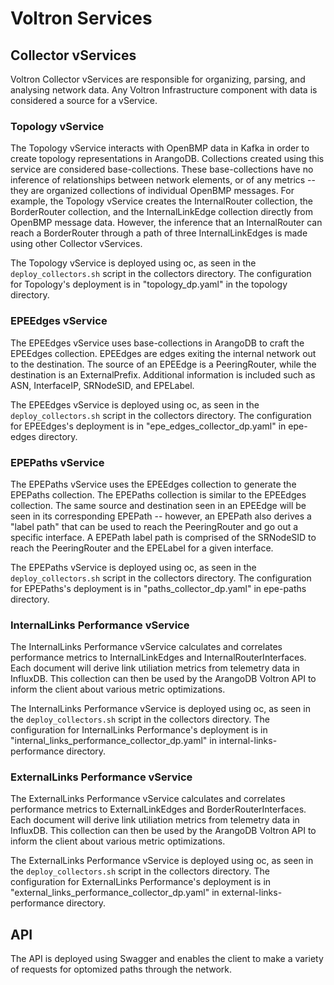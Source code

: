 # Voltron Services

## Collector vServices
Voltron Collector vServices are responsible for organizing, parsing, and analysing network data. Any Voltron Infrastructure component with data is considered a source for a vService. 

### Topology vService
The Topology vService interacts with OpenBMP data in Kafka in order to create topology representations in ArangoDB.
Collections created using this service are considered base-collections. These base-collections have no inference of relationships between network elements, or of any metrics -- they are organized collections of individual OpenBMP messages.
For example, the Topology vService creates the InternalRouter collection, the BorderRouter collection, and the InternalLinkEdge collection directly from OpenBMP message data.
However, the inference that an InternalRouter can reach a BorderRouter through a path of three InternalLinkEdges is made using other Collector vServices.

The Topology vService is deployed using oc, as seen in the `deploy_collectors.sh` script in the collectors directory. 
The configuration for Topology's deployment is in "topology_dp.yaml" in the topology directory.

### EPEEdges vService
The EPEEdges vService uses base-collections in ArangoDB to craft the EPEEdges collection. EPEEdges are edges exiting the internal network out to the destination.
The source of an EPEEdge is a PeeringRouter, while the destination is an ExternalPrefix. Additional information is included such as ASN, InterfaceIP, SRNodeSID, and EPELabel.

The EPEEdges vService is deployed using oc, as seen in the `deploy_collectors.sh` script in the collectors directory. 
The configuration for EPEEdges's deployment is in "epe_edges_collector_dp.yaml" in epe-edges directory.

### EPEPaths vService
The EPEPaths vService uses the EPEEdges collection to generate the EPEPaths collection. The EPEPaths collection is similar to the EPEEdges collection.
The same source and destination seen in an EPEEdge will be seen in its corresponding EPEPath -- however, an EPEPath also derives a "label path" that can be used to reach the PeeringRouter and go out a specific interface.
A EPEPath label path is comprised of the SRNodeSID to reach the PeeringRouter and the EPELabel for a given interface.

The EPEPaths vService is deployed using oc, as seen in the `deploy_collectors.sh` script in the collectors directory. 
The configuration for EPEPaths's deployment is in "paths_collector_dp.yaml" in epe-paths directory.

### InternalLinks Performance vService
The InternalLinks Performance vService calculates and correlates performance metrics to InternalLinkEdges and InternalRouterInterfaces.
Each document will derive link utiliation metrics from telemetry data in InfluxDB. This collection can then be used by the ArangoDB Voltron API to inform the client about various metric optimizations.

The InternalLinks Performance vService is deployed using oc, as seen in the `deploy_collectors.sh` script in the collectors directory. 
The configuration for InternalLinks Performance's deployment is in "internal_links_performance_collector_dp.yaml" in internal-links-performance directory.

### ExternalLinks Performance vService
The ExternalLinks Performance vService calculates and correlates performance metrics to ExternalLinkEdges and BorderRouterInterfaces.
Each document will derive link utiliation metrics from telemetry data in InfluxDB. This collection can then be used by the ArangoDB Voltron API to inform the client about various metric optimizations.

The ExternalLinks Performance vService is deployed using oc, as seen in the `deploy_collectors.sh` script in the collectors directory. 
The configuration for ExternalLinks Performance's deployment is in "external_links_performance_collector_dp.yaml" in external-links-performance directory.

## API
The API is deployed using Swagger and enables the client to make a variety of requests for optomized paths through the network. 
